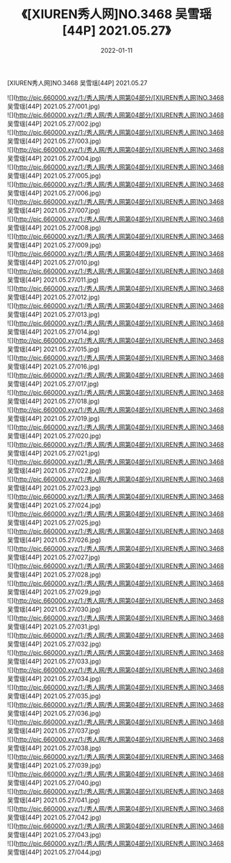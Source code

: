 ﻿---
layout: post
title:  《[XIUREN秀人网]NO.3468 吴雪瑶[44P] 2021.05.27》
date:   2022-01-11
img: http://pic.660000.xyz/1:/秀人网/秀人网第04部分/[XIUREN秀人网]NO.3468 吴雪瑶[44P] 2021.05.27/000.jpg
categories: [美女, 清纯, 唯美]
---

[XIUREN秀人网]NO.3468 吴雪瑶[44P] 2021.05.27

 ![](http://pic.660000.xyz/1:/秀人网/秀人网第04部分/[XIUREN秀人网]NO.3468 吴雪瑶[44P] 2021.05.27/001.jpg) <br>![](http://pic.660000.xyz/1:/秀人网/秀人网第04部分/[XIUREN秀人网]NO.3468 吴雪瑶[44P] 2021.05.27/002.jpg) <br>![](http://pic.660000.xyz/1:/秀人网/秀人网第04部分/[XIUREN秀人网]NO.3468 吴雪瑶[44P] 2021.05.27/003.jpg) <br>![](http://pic.660000.xyz/1:/秀人网/秀人网第04部分/[XIUREN秀人网]NO.3468 吴雪瑶[44P] 2021.05.27/004.jpg) <br>![](http://pic.660000.xyz/1:/秀人网/秀人网第04部分/[XIUREN秀人网]NO.3468 吴雪瑶[44P] 2021.05.27/005.jpg) <br>![](http://pic.660000.xyz/1:/秀人网/秀人网第04部分/[XIUREN秀人网]NO.3468 吴雪瑶[44P] 2021.05.27/006.jpg) <br>![](http://pic.660000.xyz/1:/秀人网/秀人网第04部分/[XIUREN秀人网]NO.3468 吴雪瑶[44P] 2021.05.27/007.jpg) <br>![](http://pic.660000.xyz/1:/秀人网/秀人网第04部分/[XIUREN秀人网]NO.3468 吴雪瑶[44P] 2021.05.27/008.jpg) <br>![](http://pic.660000.xyz/1:/秀人网/秀人网第04部分/[XIUREN秀人网]NO.3468 吴雪瑶[44P] 2021.05.27/009.jpg) <br>![](http://pic.660000.xyz/1:/秀人网/秀人网第04部分/[XIUREN秀人网]NO.3468 吴雪瑶[44P] 2021.05.27/010.jpg) <br>![](http://pic.660000.xyz/1:/秀人网/秀人网第04部分/[XIUREN秀人网]NO.3468 吴雪瑶[44P] 2021.05.27/011.jpg) <br>![](http://pic.660000.xyz/1:/秀人网/秀人网第04部分/[XIUREN秀人网]NO.3468 吴雪瑶[44P] 2021.05.27/012.jpg) <br>![](http://pic.660000.xyz/1:/秀人网/秀人网第04部分/[XIUREN秀人网]NO.3468 吴雪瑶[44P] 2021.05.27/013.jpg) <br>![](http://pic.660000.xyz/1:/秀人网/秀人网第04部分/[XIUREN秀人网]NO.3468 吴雪瑶[44P] 2021.05.27/014.jpg) <br>![](http://pic.660000.xyz/1:/秀人网/秀人网第04部分/[XIUREN秀人网]NO.3468 吴雪瑶[44P] 2021.05.27/015.jpg) <br>![](http://pic.660000.xyz/1:/秀人网/秀人网第04部分/[XIUREN秀人网]NO.3468 吴雪瑶[44P] 2021.05.27/016.jpg) <br>![](http://pic.660000.xyz/1:/秀人网/秀人网第04部分/[XIUREN秀人网]NO.3468 吴雪瑶[44P] 2021.05.27/017.jpg) <br>![](http://pic.660000.xyz/1:/秀人网/秀人网第04部分/[XIUREN秀人网]NO.3468 吴雪瑶[44P] 2021.05.27/018.jpg) <br>![](http://pic.660000.xyz/1:/秀人网/秀人网第04部分/[XIUREN秀人网]NO.3468 吴雪瑶[44P] 2021.05.27/019.jpg) <br>![](http://pic.660000.xyz/1:/秀人网/秀人网第04部分/[XIUREN秀人网]NO.3468 吴雪瑶[44P] 2021.05.27/020.jpg) <br>![](http://pic.660000.xyz/1:/秀人网/秀人网第04部分/[XIUREN秀人网]NO.3468 吴雪瑶[44P] 2021.05.27/021.jpg) <br>![](http://pic.660000.xyz/1:/秀人网/秀人网第04部分/[XIUREN秀人网]NO.3468 吴雪瑶[44P] 2021.05.27/022.jpg) <br>![](http://pic.660000.xyz/1:/秀人网/秀人网第04部分/[XIUREN秀人网]NO.3468 吴雪瑶[44P] 2021.05.27/023.jpg) <br>![](http://pic.660000.xyz/1:/秀人网/秀人网第04部分/[XIUREN秀人网]NO.3468 吴雪瑶[44P] 2021.05.27/024.jpg) <br>![](http://pic.660000.xyz/1:/秀人网/秀人网第04部分/[XIUREN秀人网]NO.3468 吴雪瑶[44P] 2021.05.27/025.jpg) <br>![](http://pic.660000.xyz/1:/秀人网/秀人网第04部分/[XIUREN秀人网]NO.3468 吴雪瑶[44P] 2021.05.27/026.jpg) <br>![](http://pic.660000.xyz/1:/秀人网/秀人网第04部分/[XIUREN秀人网]NO.3468 吴雪瑶[44P] 2021.05.27/027.jpg) <br>![](http://pic.660000.xyz/1:/秀人网/秀人网第04部分/[XIUREN秀人网]NO.3468 吴雪瑶[44P] 2021.05.27/028.jpg) <br>![](http://pic.660000.xyz/1:/秀人网/秀人网第04部分/[XIUREN秀人网]NO.3468 吴雪瑶[44P] 2021.05.27/029.jpg) <br>![](http://pic.660000.xyz/1:/秀人网/秀人网第04部分/[XIUREN秀人网]NO.3468 吴雪瑶[44P] 2021.05.27/030.jpg) <br>![](http://pic.660000.xyz/1:/秀人网/秀人网第04部分/[XIUREN秀人网]NO.3468 吴雪瑶[44P] 2021.05.27/031.jpg) <br>![](http://pic.660000.xyz/1:/秀人网/秀人网第04部分/[XIUREN秀人网]NO.3468 吴雪瑶[44P] 2021.05.27/032.jpg) <br>![](http://pic.660000.xyz/1:/秀人网/秀人网第04部分/[XIUREN秀人网]NO.3468 吴雪瑶[44P] 2021.05.27/033.jpg) <br>![](http://pic.660000.xyz/1:/秀人网/秀人网第04部分/[XIUREN秀人网]NO.3468 吴雪瑶[44P] 2021.05.27/034.jpg) <br>![](http://pic.660000.xyz/1:/秀人网/秀人网第04部分/[XIUREN秀人网]NO.3468 吴雪瑶[44P] 2021.05.27/035.jpg) <br>![](http://pic.660000.xyz/1:/秀人网/秀人网第04部分/[XIUREN秀人网]NO.3468 吴雪瑶[44P] 2021.05.27/036.jpg) <br>![](http://pic.660000.xyz/1:/秀人网/秀人网第04部分/[XIUREN秀人网]NO.3468 吴雪瑶[44P] 2021.05.27/037.jpg) <br>![](http://pic.660000.xyz/1:/秀人网/秀人网第04部分/[XIUREN秀人网]NO.3468 吴雪瑶[44P] 2021.05.27/038.jpg) <br>![](http://pic.660000.xyz/1:/秀人网/秀人网第04部分/[XIUREN秀人网]NO.3468 吴雪瑶[44P] 2021.05.27/039.jpg) <br>![](http://pic.660000.xyz/1:/秀人网/秀人网第04部分/[XIUREN秀人网]NO.3468 吴雪瑶[44P] 2021.05.27/040.jpg) <br>![](http://pic.660000.xyz/1:/秀人网/秀人网第04部分/[XIUREN秀人网]NO.3468 吴雪瑶[44P] 2021.05.27/041.jpg) <br>![](http://pic.660000.xyz/1:/秀人网/秀人网第04部分/[XIUREN秀人网]NO.3468 吴雪瑶[44P] 2021.05.27/042.jpg) <br>![](http://pic.660000.xyz/1:/秀人网/秀人网第04部分/[XIUREN秀人网]NO.3468 吴雪瑶[44P] 2021.05.27/043.jpg) <br>![](http://pic.660000.xyz/1:/秀人网/秀人网第04部分/[XIUREN秀人网]NO.3468 吴雪瑶[44P] 2021.05.27/044.jpg) <br>